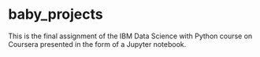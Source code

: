 # baby_projects

This is the final assignment of the IBM Data Science with Python course on Coursera presented in the form of a Jupyter notebook.
